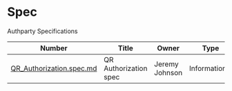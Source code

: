 # Spec
Authparty Specifications

Number                                               | Title                                      | Owner                                 | Type          | Status        |
-------------                                        | -------------------------------------------| ------------------------------------- | ------------- | ------------- |
[QR_Authorization.spec.md](QR_Authorization.spec.md) | QR Authorization spec                      | Jeremy Johnson                        | Informational | Draft         |
